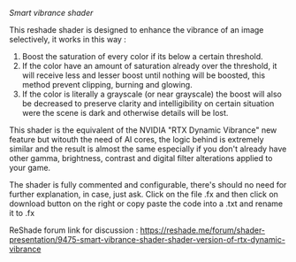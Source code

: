 *Smart vibrance shader*

This reshade shader is designed to enhance the vibrance of an image selectively, it works in this way :
1) Boost the saturation of every color if its below a certain threshold.
2) If the color have an amount of saturation already over the threshold, it will receive less and lesser boost until nothing will be boosted, this method prevent clipping, burning and glowing.
3) If the color is literally a grayscale (or near grayscale) the boost will also be decreased to preserve clarity and intelligibility on certain situation were the scene is dark and otherwise details will be lost.

This shader is the equivalent of the NVIDIA "RTX Dynamic Vibrance" new feature but witouth the need of AI cores, the logic behind is extremely similar and the result is almost the same especially if you don't already have other gamma, brightness, contrast and digital filter alterations applied to your game.

The shader is fully commented and configurable, there's should no need for further explanation, in case, just ask.
Click on the file .fx and then click on download button on the right or copy paste the code into a .txt and rename it to .fx

ReShade forum link for discussion : 
https://reshade.me/forum/shader-presentation/9475-smart-vibrance-shader-shader-version-of-rtx-dynamic-vibrance






